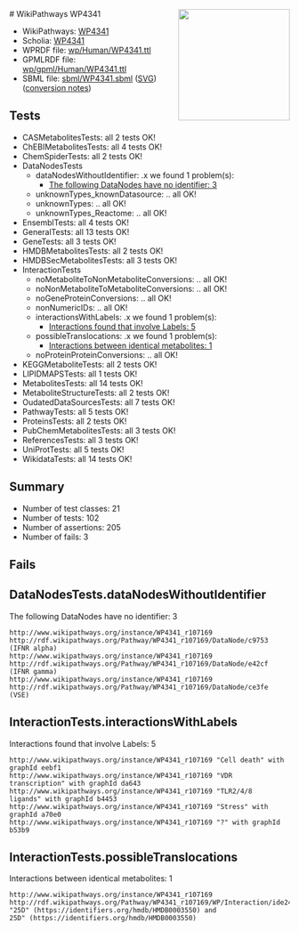 <img style="float: right; width: 200px" src="../logo.png" />
# WikiPathways WP4341

* WikiPathways: [WP4341](https://identifiers.org/wikipathways:WP4341)
* Scholia: [WP4341](https://scholia.toolforge.org/wikipathways/WP4341)
* WPRDF file: [wp/Human/WP4341.ttl](../wp/Human/WP4341.ttl)
* GPMLRDF file: [wp/gpml/Human/WP4341.ttl](../wp/gpml/Human/WP4341.ttl)
* SBML file: [sbml/WP4341.sbml](../sbml/WP4341.sbml) ([SVG](../sbml/WP4341.svg)) ([conversion notes](../sbml/WP4341.txt))

## Tests
* CASMetabolitesTests: all 2 tests OK!
* ChEBIMetabolitesTests: all 4 tests OK!
* ChemSpiderTests: all 2 tests OK!
* DataNodesTests
    * dataNodesWithoutIdentifier: .x we found 1 problem(s):
        * [The following DataNodes have no identifier: 3](#d2d32fa2)
    * unknownTypes_knownDatasource: .. all OK!
    * unknownTypes: .. all OK!
    * unknownTypes_Reactome: .. all OK!
* EnsemblTests: all 4 tests OK!
* GeneralTests: all 13 tests OK!
* GeneTests: all 3 tests OK!
* HMDBMetabolitesTests: all 2 tests OK!
* HMDBSecMetabolitesTests: all 3 tests OK!
* InteractionTests
    * noMetaboliteToNonMetaboliteConversions: .. all OK!
    * noNonMetaboliteToMetaboliteConversions: .. all OK!
    * noGeneProteinConversions: .. all OK!
    * nonNumericIDs: .. all OK!
    * interactionsWithLabels: .x we found 1 problem(s):
        * [Interactions found that involve Labels: 5](#630d267c)
    * possibleTranslocations: .x we found 1 problem(s):
        * [Interactions between identical metabolites: 1](#d59038c4)
    * noProteinProteinConversions: .. all OK!
* KEGGMetaboliteTests: all 2 tests OK!
* LIPIDMAPSTests: all 1 tests OK!
* MetabolitesTests: all 14 tests OK!
* MetaboliteStructureTests: all 2 tests OK!
* OudatedDataSourcesTests: all 7 tests OK!
* PathwayTests: all 5 tests OK!
* ProteinsTests: all 2 tests OK!
* PubChemMetabolitesTests: all 3 tests OK!
* ReferencesTests: all 3 tests OK!
* UniProtTests: all 5 tests OK!
* WikidataTests: all 14 tests OK!


## Summary

* Number of test classes: 21
* Number of tests: 102
* Number of assertions: 205
* Number of fails: 3

## Fails

<a name="d2d32fa2" />

## DataNodesTests.dataNodesWithoutIdentifier

The following DataNodes have no identifier: 3
```
http://www.wikipathways.org/instance/WP4341_r107169 http://rdf.wikipathways.org/Pathway/WP4341_r107169/DataNode/c9753 (IFNR alpha)
http://www.wikipathways.org/instance/WP4341_r107169 http://rdf.wikipathways.org/Pathway/WP4341_r107169/DataNode/e42cf (IFNR gamma)
http://www.wikipathways.org/instance/WP4341_r107169 http://rdf.wikipathways.org/Pathway/WP4341_r107169/DataNode/ce3fe (VSE)
```

<a name="630d267c" />

## InteractionTests.interactionsWithLabels

Interactions found that involve Labels: 5
```
http://www.wikipathways.org/instance/WP4341_r107169 "Cell death" with graphId eebf1
http://www.wikipathways.org/instance/WP4341_r107169 "VDR transcription" with graphId da643
http://www.wikipathways.org/instance/WP4341_r107169 "TLR2/4/8
ligands" with graphId b4453
http://www.wikipathways.org/instance/WP4341_r107169 "Stress" with graphId a70e0
http://www.wikipathways.org/instance/WP4341_r107169 "?" with graphId b53b9
```

<a name="d59038c4" />

## InteractionTests.possibleTranslocations

Interactions between identical metabolites: 1
```
http://www.wikipathways.org/instance/WP4341_r107169 http://rdf.wikipathways.org/Pathway/WP4341_r107169/WP/Interaction/ide241ec12 "25D" (https://identifiers.org/hmdb/HMDB0003550) and 
25D" (https://identifiers.org/hmdb/HMDB0003550)
```

